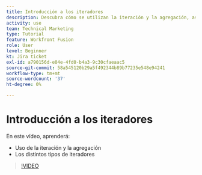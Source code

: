 ```yaml
---
title: Introducción a los iteradores
description: Descubra cómo se utilizan la iteración y la agregación, así como los distintos tipos de iteradores en [!DNL Adobe Workfront Fusion].
activity: use
team: Technical Marketing
type: Tutorial
feature: Workfront Fusion
role: User
level: Beginner
kt: Jira ticket
exl-id: a790156d-e04e-4fd0-b4a3-9c30cfaeaac5
source-git-commit: 58a545120b29a5f492344b89b77235e548e94241
workflow-type: tm+mt
source-wordcount: '37'
ht-degree: 0%

---
```


# Introducción a los iteradores

En este vídeo, aprenderá:

* Uso de la iteración y la agregación
* Los distintos tipos de iteradores

>[!VIDEO](https://video.tv.adobe.com/v/335277/?quality=12)
